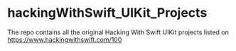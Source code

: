 # hackingWithSwift_UIKit_Projects
The repo contains all the original Hacking With Swift UIKit projects listed on https://www.hackingwithswift.com/100